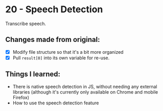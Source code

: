 # 20 - Speech Detection
Transcribe speech.

## Changes made from original:
- [x] Modify file structure so that it's a bit more organized
- [x] Pull `result[0]` into its own variable for re-use.

## Things I learned:
- There is native speech detection in JS, without needing any external libraries (although it's currently only available on Chrome and mobile Firefox)
- How to use the speech detection feature
